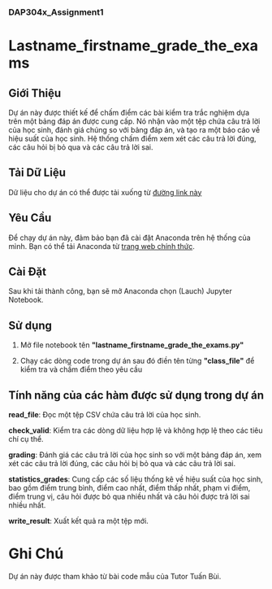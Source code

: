 ### DAP304x_Assignment1
# Lastname_firstname_grade_the_exams
## Giới Thiệu

Dự án này được thiết kế để chấm điểm các bài kiểm tra trắc nghiệm dựa trên một bảng đáp án được cung cấp. Nó nhận vào một tệp chứa câu trả lời của học sinh, đánh giá chúng so với bảng đáp án, và tạo ra một báo cáo về hiệu suất của học sinh. Hệ thống chấm điểm xem xét các câu trả lời đúng, các câu hỏi bị bỏ qua và các câu trả lời sai.

## Tải Dữ Liệu

Dữ liệu cho dự án có thể được tải xuống từ [đường link này](https://drive.google.com/file/d/1OP35rvIGoKp-pboeA5m0jIfSw2GdlY5h/view)

## Yêu Cầu

Để chạy dự án này, đảm bảo bạn đã cài đặt Anaconda trên hệ thống của mình. Bạn có thể tải Anaconda từ [trang web chính thức](https://www.anaconda.com/products/distribution).

## Cài Đặt

Sau khi tải thành công, bạn sẽ mở Anaconda chọn (Lauch) Jupyter Notebook. 

## Sử dụng

1. Mở file notebook tên **"lastname_firstname_grade_the_exams.py"**

2. Chạy các dòng code trong dự án sau đó điền tên từng **"class_file"** để kiểm tra và chấm điểm theo yêu cầu

## Tính năng của các hàm được sử dụng trong dự án

**read_file**: Đọc một tệp CSV chứa câu trả lời của học sinh.

**check_valid**: Kiểm tra các dòng dữ liệu hợp lệ và không hợp lệ theo các tiêu chí cụ thể.

**grading**: Đánh giá các câu trả lời của học sinh so với một bảng đáp án, xem xét các câu trả lời đúng, các câu hỏi bị bỏ qua và các câu trả lời sai.

**statistics_grades**: Cung cấp các số liệu thống kê về hiệu suất của học sinh, bao gồm điểm trung bình, điểm cao nhất, điểm thấp nhất, phạm vi điểm, điểm trung vị, câu hỏi được bỏ qua nhiều nhất và câu hỏi được trả lời sai nhiều nhất.

**write_result**: Xuất kết quả ra một tệp mới.

# Ghi Chú
Dự án này được tham khảo từ bài code mẫu của Tutor Tuấn Bùi.


